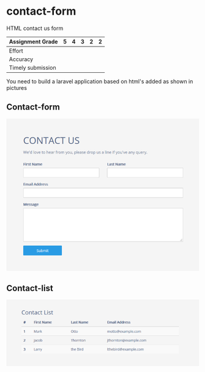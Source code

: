 # contact-form
HTML contact us form


| Assignment Grade | 5 | 4 | 3 | 2 | 2 |
| --- | --- | --- | --- | --- | --- |
| Effort |  |  |  |  |  |
| Accuracy |  |  |  |  |  |
| Timely submission |  |  |  |  |  |



You need to build a laravel application based on html's added as shown in pictures

## Contact-form

![contact form](https://github.com/badranawad/contact-form/raw/master/contact%20form.png)

## Contact-list

![contact list table](https://github.com/badranawad/contact-form/raw/master/contact-list.png)
